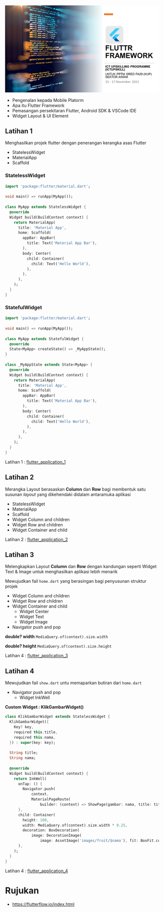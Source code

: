 ![flutter](screen1.png)

- Pengenalan kepada Mobile Platorm
- Apa itu Flutter Framework
- Pemasangan persekitaran Flutter, Android SDK & VSCode IDE
- Widget Layout & UI Element

## Latihan 1

Menghasilkan projek flutter dengan penerangan kerangka asas Flutter

- StatelessWidget
- MaterialApp
- Scaffold

### StatelessWidget
```dart
import 'package:flutter/material.dart';

void main() => runApp(MyApp());

class MyApp extends StatelessWidget {
  @override
  Widget build(BuildContext context) {
    return MaterialApp(
      title: 'Material App',
      home: Scaffold(
        appBar: AppBar(
          title: Text('Material App Bar'),
        ),
        body: Center(
          child: Container(
            child: Text('Hello World'),
          ),
        ),
      ),
    );
  }
}
```

### StatefulWidget
```dart
import 'package:flutter/material.dart';

void main() => runApp(MyApp());

class MyApp extends StatefulWidget {
  @override
  State<MyApp> createState() => _MyAppState();
}

class _MyAppState extends State<MyApp> {
  @override
  Widget build(BuildContext context) {
    return MaterialApp(
      title: 'Material App',
      home: Scaffold(
        appBar: AppBar(
          title: Text('Material App Bar'),
        ),
        body: Center(
          child: Container(
            child: Text('Hello World'),
          ),
        ),
      ),
    );
  }
}
```

Latihan 1 : [flutter_application_1](https://github.com/mzm-dev/upskill-flutter/tree/main/flutter_projek/flutter_application_1)

## Latihan 2

Merangka Layout berasaskan **Column** dan **Row** bagi membentuk satu susunan _layout_ yang dikehendaki didalam antaramuka aplikasi

- StatelessWidget
- MaterialApp
- Scaffold
- Widget Column and children
- Widget Row and children
- Widget Container and child   


Latihan 2 : [flutter_application_2](https://github.com/mzm-dev/upskill-flutter/tree/main/flutter_projek/flutter_application_2)


## Latihan 3
Melengkapkan Layout **Column** dan **Row** dengan kandungan seperti Widget Text & Image untuk menghasilkan aplikasi lebih menarik

Mewujudkan fail ```home.dart``` yang berasingan bagi penyusunan struktur projek 

- Widget Column and children
- Widget Row and children
- Widget Container and child 
  - Widget Center
  - Widget Text
  - Widget Image  
- Navigator push and pop

**double? width**
```MediaQuery.of(context).size.width``` 

**double? height**
```MediaQuery.of(context).size.height```


  
Latihan 4 : [flutter_application_3](https://github.com/mzm-dev/upskill-flutter/tree/main/flutter_projek/flutter_application_4)

## Latihan 4

Mewujudkan fail ```show.dart``` untu memaparkan butiran dari ```home.dart```

- Navigator push and pop
  - Widget InkWell  

**Custom Widget : KlikGambarWidget()**
```dart
class KlikGambarWidget extends StatelessWidget {
  KlikGambarWidget({
    Key? key,
    required this.title,
    required this.nama,
  }) : super(key: key);

  String title;
  String nama;

  @override
  Widget build(BuildContext context) {
    return InkWell(
      onTap: () {
        Navigator.push(
            context,
            MaterialPageRoute(
                builder: (context) => ShowPage(gambar: nama, title: title)));
      },
      child: Container(
        height: 100,
        width: MediaQuery.of(context).size.width * 0.25,
        decoration: BoxDecoration(
            image: DecorationImage(
                image: AssetImage('images/fruit/$nama'), fit: BoxFit.cover)),
      ),
    );
  }
}
```
  
Latihan 4 : [flutter_application_4](https://github.com/mzm-dev/upskill-flutter/tree/main/flutter_projek/flutter_application_4)

# Rujukan
- https://flutterflow.io/index.html
